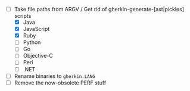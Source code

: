 * [ ] Take file paths from ARGV / Get rid of gherkin-generate-[ast|pickles] scripts
  * [x] Java
  * [x] JavaScript
  * [x] Ruby
  * [ ] Python
  * [ ] Go
  * [ ] Objective-C
  * [ ] Perl
  * [ ] .NET
* [ ] Rename binaries to `gherkin.LANG`
* [ ] Remove the now-obsolete PERF stuff
